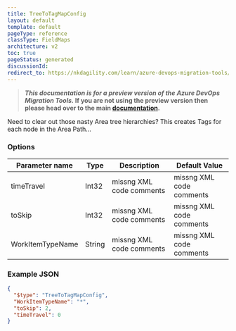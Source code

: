 ```yaml
---
title: TreeToTagMapConfig
layout: default
template: default
pageType: reference
classType: FieldMaps
architecture: v2
toc: true
pageStatus: generated
discussionId: 
redirect_to: https://nkdagility.com/learn/azure-devops-migration-tools/Reference/v2/FieldMaps/TreeToTagMapConfig.html
---
```



>**_This documentation is for a preview version of the Azure DevOps Migration Tools._ If you are not using the preview version then please head over to the main [documentation](https://nkdagility.com/docs/azure-devops-migration-tools).**

Need to clear out those nasty Area tree hierarchies? This creates Tags for each node in the Area Path...

### Options

| Parameter name         | Type    | Description                              | Default Value                            |
|------------------------|---------|------------------------------------------|------------------------------------------|
| timeTravel | Int32 | missng XML code comments | missng XML code comments |
| toSkip | Int32 | missng XML code comments | missng XML code comments |
| WorkItemTypeName | String | missng XML code comments | missng XML code comments |


### Example JSON

```JSON
{
  "$type": "TreeToTagMapConfig",
  "WorkItemTypeName": "*",
  "toSkip": 2,
  "timeTravel": 0
}
```
